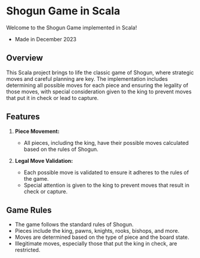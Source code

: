 # Shogun Game in Scala

Welcome to the Shogun Game implemented in Scala!
- Made in December 2023

## Overview

This Scala project brings to life the classic game of Shogun, where strategic moves and careful planning are key. The implementation includes determining all possible moves for each piece and ensuring the legality of those moves, with special consideration given to the king to prevent moves that put it in check or lead to capture.

## Features

1. **Piece Movement:**
   - All pieces, including the king, have their possible moves calculated based on the rules of Shogun.

2. **Legal Move Validation:**
   - Each possible move is validated to ensure it adheres to the rules of the game.
   - Special attention is given to the king to prevent moves that result in check or capture.

## Game Rules

- The game follows the standard rules of Shogun.
- Pieces include the king, pawns, knights, rooks, bishops, and more.
- Moves are determined based on the type of piece and the board state.
- Illegitimate moves, especially those that put the king in check, are restricted.
